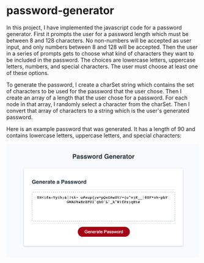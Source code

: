 # password-generator

In this project, I have implemented the javascript code for a password generator. First it prompts the user for a password length which must be between 8 and 128 characters. No non-numbers will be accepted as user input, and only numbers between 8 and 128 will be accepted. Then the user in a series of prompts gets to choose what kind of characters they want to be included in the password. The choices are lowercase letters, uppercase letters, numbers, and special characters. The user must choose at least one of these options.

To generate the password, I create a charSet string which contains the set of characters to be used for the password that the user chose. Then I create an array of a length that the user chose for a password. For each node in that array, I randomly select a character from the charSet. Then I convert that array of characters to a string which is the user's generated password. 

Here is an example password that was generated. It has a length of 90 and contains lowercase letters, uppercase letters, and special characters:

![Example Output](Assets/example-password.png)